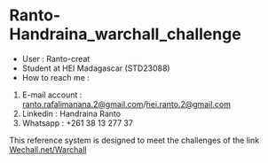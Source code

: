 # Ranto-Handraina_warchall_challenge 
* User : Ranto-creat 
* Student at HEI Madagascar (STD23088)
* How to reach me : 
1. E-mail account : ranto.rafalimanana.2@gmail.com/hei.ranto.2@gmail.com
2. Linkedin : Handraina Ranto
3. Whatsapp : +261 38 13 277 37

This reference system is designed to meet the challenges of the link [Wechall.net/Warchall](https://www.wechall.net/challs/Warchall/by/chall_score/ASC/page-1)
